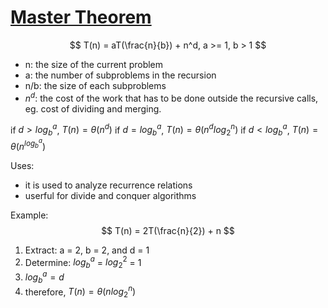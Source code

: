 # [Master Theorem](https://www.youtube.com/watch?v=T68vN1FNY4o)

$$
T(n) = aT(\frac{n}{b}) + n^d, a >= 1, b > 1
$$
- n: the size of the current problem
- a: the number of subproblems in the recursion
- n/b: the size of each subproblems
- $n^d$: the cost of the work that has to be done outside the recursive calls, eg. cost of dividing and merging.

if $d > log_b^a$, $T(n) = \theta(n^d)$
if $d = log_b^a$, $T(n) = \theta(n^dlog_2^n)$
if $d < log_b^a$, $T(n) = \theta(n^{log_b^a})$

Uses:
- it is used to analyze recurrence relations
- userful for divide and conquer algorithms


Example:
$$
T(n) = 2T(\frac{n}{2}) + n
$$
1. Extract: a = 2, b = 2, and d = 1
2. Determine: $log_b^a$ = $log_2^2$ = 1
3. $log_b^a = d$
4. therefore, $T(n) = \theta(nlog_2^n)$
